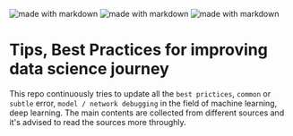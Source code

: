 

<img src="https://img.shields.io/badge/DataScience-Mistakes-yellowgreen.svg?style=flat" alt="made with markdown">  <img src="https://img.shields.io/badge/MachineLearning-BestPractices-green.svg?style=flat" alt="made with markdown"> <img src="https://img.shields.io/badge/DeepLearning-Debugging-blue.svg?style=flat" alt="made with markdown"> 


# Tips, Best Practices for improving data science journey

This repo continuously tries to update all the `best prictices`, `common` or `subtle` error, `model / network debugging` in the field of machine learning, deep learning. The main contents are collected from different sources and it's advised to read the sources more throughly.

